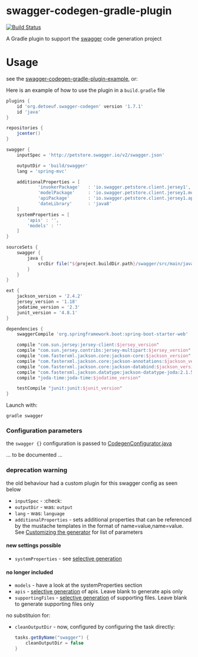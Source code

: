 swagger-codegen-gradle-plugin
============================

[![Build Status](https://travis-ci.org/thebignet/swagger-codegen-gradle-plugin.svg?branch=master)](https://travis-ci.org/thebignet/swagger-codegen-gradle-plugin)

A Gradle plugin to support the [swagger](http://swagger.io) code generation project

Usage
============================

see the [swagger-codegen-gradle-plugin-example](https://github.com/thebignet/swagger-codegen-gradle-plugin-example), or:

Here is an example of how to use the plugin in a `build.gradle` file
```groovy
plugins {
    id 'org.detoeuf.swagger-codegen' version '1.7.1'
    id 'java'
}

repositories {
    jcenter()
}

swagger {
    inputSpec = 'http://petstore.swagger.io/v2/swagger.json'

    outputDir = 'build/swagger'
    lang = 'spring-mvc'

    additionalProperties = [
            'invokerPackage'   : 'io.swagger.petstore.client.jersey1',
            'modelPackage'     : 'io.swagger.petstore.client.jersey1.model',
            'apiPackage'       : 'io.swagger.petstore.client.jersey1.api',
            'dateLibrary'      : 'java8'
    ]
    systemProperties = [
        'apis' : '',
        'models' : ''
    ]
}

sourceSets {
    swagger {
        java {
            srcDir file("${project.buildDir.path}/swagger/src/main/java")
        }
    }
}

ext {
    jackson_version = '2.4.2'
    jersey_version = '1.18'
    jodatime_version = '2.3'
    junit_version = '4.8.1'
}

dependencies {
    swaggerCompile 'org.springframework.boot:spring-boot-starter-web'

    compile "com.sun.jersey:jersey-client:$jersey_version"
    compile "com.sun.jersey.contribs:jersey-multipart:$jersey_version"
    compile "com.fasterxml.jackson.core:jackson-core:$jackson_version"
    compile "com.fasterxml.jackson.core:jackson-annotations:$jackson_version"
    compile "com.fasterxml.jackson.core:jackson-databind:$jackson_version"
    compile "com.fasterxml.jackson.datatype:jackson-datatype-joda:2.1.5"
    compile "joda-time:joda-time:$jodatime_version"

    testCompile "junit:junit:$junit_version"
}
```

Launch with:

```
gradle swagger
```

### Configuration parameters
the `swagger {}` configuration is passed to [CodegenConfigurator.java](https://github.com/swagger-api/swagger-codegen/blob/v2.2.1/modules/swagger-codegen/src/main/java/io/swagger/codegen/config/CodegenConfigurator.java)

… to be documented …

### deprecation warning
the old behaviour had a custom plugin for this swagger config as seen below
- `inputSpec` - :check:
- `outputDir` - was: `output`
- `lang` - was: `language`
- `additionalProperties` - sets additional properties that can be referenced by the mustache templates in the format of name=value,name=value.  See [Customizing the generator](https://github.com/swagger-api/swagger-codegen/#customizing-the-generator) for list of parameters

#### new settings possible
- `systemProperties` - see [selective generation](https://github.com/swagger-api/swagger-codegen/#selective-generation)

#### no longer included
- `models` - have a look at the systemProperties section
- `apis` - [selective generation](https://github.com/swagger-api/swagger-codegen/#selective-generation) of apis.  Leave blank to generate apis only
- `supportingFiles` - [selective generation](https://github.com/swagger-api/swagger-codegen/#selective-generation) of supporting files.  Leave blank to generate supporting files only

no substituion for:
- `cleanOutputDir` - now, configured by configuring the task directly:
    ```groovy
    tasks.getByName("swagger") {
        cleanOutputDir = false
    }
    ```
